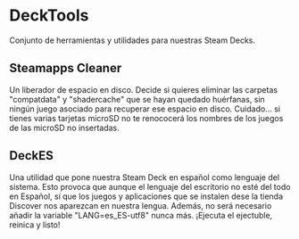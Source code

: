 # DeckTools
Conjunto de herramientas y utilidades para nuestras Steam Decks.


## Steamapps Cleaner
Un liberador de espacio en disco. Decide si quieres eliminar las carpetas "compatdata" y "shadercache" que se hayan quedado huérfanas, sin ningún juego asociado para recuperar ese espacio en disco.
Cuidado... si tienes varias tarjetas microSD no te renococerá los nombres de los juegos de las microSD no insertadas.

## DeckES
Una utilidad que pone nuestra Steam Deck en español como lenguaje del sistema. Esto provoca que aunque el lenguaje del escritorio no esté del todo en Español, sí que los juegos y aplicaciones que se instalen dese la tienda Discover nos aparezcan en nuestra lengua. Además, no será necesario añadir la variable "LANG=es_ES-utf8" nunca más.
¡Ejecuta el ejectuble, reinica y listo!
